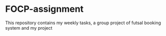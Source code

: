 # FOCP-assignment
This repository contains my weekly tasks, a group project of futsal booking system and my project
